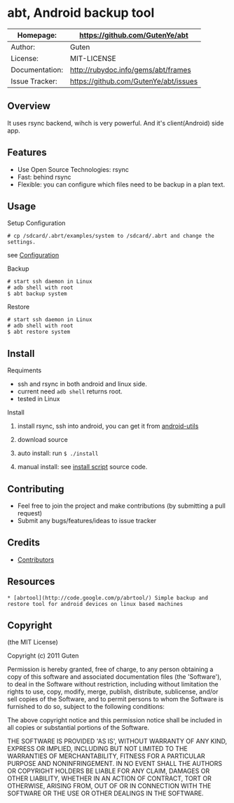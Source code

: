 abt, Android backup tool
========================

| Homepage:      |  https://github.com/GutenYe/abt       |
|----------------|------------------------------------------------------       |
| Author:	       | Guten                                                 |
| License:       | MIT-LICENSE                                                |
| Documentation: | http://rubydoc.info/gems/abt/frames                |
| Issue Tracker: | https://github.com/GutenYe/abt/issues |


Overview
--------

It uses rsync backend, wihch is very powerful. And it's client(Android) side app.

Features
--------

* Use Open Source Technologies: rsync
* Fast: behind rsync
* Flexible: you can configure which files need to be backup in a plan text. 

Usage
-----

Setup Configuration

	# cp /sdcard/.abrt/examples/system to /sdcard/.abrt and change the settings.

see [Configuration](https://github.com/GutenYe/abt/blob/master/docs/Note.md)

Backup

	# start ssh daemon in Linux
	# adb shell with root
	$ abt backup system

Restore

	# start ssh daemon in Linux
	# adb shell with root
	$ abt restore system

Install
----------

Requiments

* ssh and rsync in both android and linux side.
* current need `adb shell` returns root.
* tested in Linux

Install

1. install rsync, ssh into android, you can get it from [android-utils](https://github.com/GutenYe/android-utils)

2. download source

3. auto install: run `$ ./install`

3. manual install: see [install script](https://github.com/GutenYe/abt/blob/master/install) source code.


Contributing
-------------

* Feel free to join the project and make contributions (by submitting a pull request)
* Submit any bugs/features/ideas to issue tracker

Credits
--------

* [Contributors](https://github.com/GutenYe/abt/contributors)

Resources
---------

	* [abrtool](http://code.google.com/p/abrtool/) Simple backup and restore tool for android devices on linux based machines 

Copyright
---------

(the MIT License)

Copyright (c) 2011 Guten

Permission is hereby granted, free of charge, to any person obtaining a copy of this software and associated documentation files (the 'Software'), to deal in the Software without restriction, including without limitation the rights to use, copy, modify, merge, publish, distribute, sublicense, and/or sell copies of the Software, and to permit persons to whom the Software is furnished to do so, subject to the following conditions:

The above copyright notice and this permission notice shall be included in all copies or substantial portions of the Software.

THE SOFTWARE IS PROVIDED 'AS IS', WITHOUT WARRANTY OF ANY KIND, EXPRESS OR IMPLIED, INCLUDING BUT NOT LIMITED TO THE WARRANTIES OF MERCHANTABILITY, FITNESS FOR A PARTICULAR PURPOSE AND NONINFRINGEMENT.  IN NO EVENT SHALL THE AUTHORS OR COPYRIGHT HOLDERS BE LIABLE FOR ANY CLAIM, DAMAGES OR OTHER LIABILITY, WHETHER IN AN ACTION OF CONTRACT, TORT OR OTHERWISE, ARISING FROM, OUT OF OR IN CONNECTION WITH THE SOFTWARE OR THE USE OR OTHER DEALINGS IN THE SOFTWARE.
